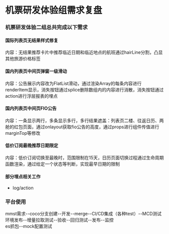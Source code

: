 # 机票研发体验组需求复盘   
### 机票研发体验二组总共完成以下需求   
#### 国际列表页无结果样式修复   
内容：无结果推荐卡片中推荐临近日期和临近地点的航班通过hairLine分割，凸显其他旅游价格标签   
#### 国内列表页中间页弹窗一级滑动   
内容：公告展示内容改为FlatList滑动，通过渲染Array的每条内容进行renderItem显示，消失按钮通过splice删除数组内的内容进行消散，消失按钮通过action进行浮层报表的埋点   
#### 国内列表页中间页FIO公告   
内容：一条显示两行，多条显示多行，多行结果遮盖：列表页二楼、往返日历、两舱的红包页面，通过onlayout获取fio公告的高度，通过props进行组件传值进行marginTop等修改   
#### 低价订阅最晚推荐日期限定   
内容：低价订阅切换至最晚时，范围限制在15天，日历页面切换过程通过生命周期函数渲染，通过给定一个状态等判断，实现最早日期的限制   
#### 部分埋点相关工作   
- log/action   
### 平台使用  
mmst需求--coco分支创建--开发--merge--CI/CD集成（各种test）--MCD测试环境发布--增量拉取测试--验收--回归测试--发布--监控      
es抓包--mock配置测试   
